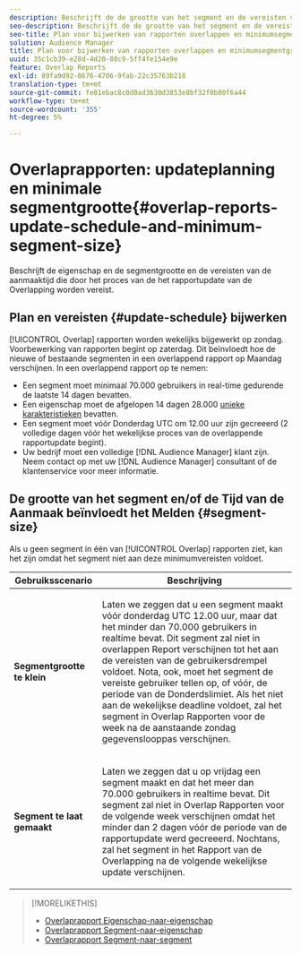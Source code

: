 ```yaml
---
description: Beschrijft de de grootte van het segment en de vereisten van de aanmaaktijd die door het proces van de het rapportupdate van de Overlapping worden vereist.
seo-description: Beschrijft de de grootte van het segment en de vereisten van de aanmaaktijd die door het proces van de het rapportupdate van de Overlapping worden vereist.
seo-title: Plan voor bijwerken van rapporten overlappen en minimumsegmentgrootte
solution: Audience Manager
title: Plan voor bijwerken van rapporten overlappen en minimumsegmentgrootte
uuid: 35c1cb39-e28d-4d20-88c9-5ff4fe154e9e
feature: Overlap Reports
exl-id: 89fa9d92-8676-4706-9fab-22c35763b218
translation-type: tm+mt
source-git-commit: fe01ebac8c0d0ad3630d3853e0bf32f0b00f6a44
workflow-type: tm+mt
source-wordcount: '355'
ht-degree: 5%

---
```


# Overlaprapporten: updateplanning en minimale segmentgrootte{#overlap-reports-update-schedule-and-minimum-segment-size}

Beschrijft de eigenschap en de segmentgrootte en de vereisten van de aanmaaktijd die door het proces van de het rapportupdate van de Overlapping worden vereist.

## Plan en vereisten {#update-schedule} bijwerken

[!UICONTROL Overlap] rapporten worden wekelijks bijgewerkt op zondag. Voorbewerking van rapporten begint op zaterdag. Dit beïnvloedt hoe de nieuwe of bestaande segmenten in een overlappend rapport op Maandag verschijnen. In een overlappend rapport op te nemen:

* Een segment moet minimaal 70.000 gebruikers in real-time gedurende de laatste 14 dagen bevatten.
* Een eigenschap moet de afgelopen 14 dagen 28.000 [unieke karakteristieken](/help/using/features/traits/trait-and-segment-qualification-reference.md) bevatten.
* Een segment moet vóór Donderdag UTC om 12.00 uur zijn gecreeerd (2 volledige dagen vóór het wekelijkse proces van de overlappende rapportupdate begint).
* Uw bedrijf moet een volledige [!DNL Audience Manager] klant zijn. Neem contact op met uw [!DNL Audience Manager] consultant of de klantenservice voor meer informatie.

## De grootte van het segment en/of de Tijd van de Aanmaak beïnvloedt het Melden {#segment-size}

Als u geen segment in één van [!UICONTROL Overlap] rapporten ziet, kan het zijn omdat het segment niet aan deze minimumvereisten voldoet.

<table id="table_BE2937C1FA314BBDBD1D026321D6E6B1"> 
 <thead> 
  <tr> 
   <th colname="col1" class="entry"> Gebruiksscenario </th> 
   <th colname="col2" class="entry"> Beschrijving </th> 
  </tr> 
 </thead>
 <tbody> 
  <tr> 
   <td colname="col1"> <p> <b>Segmentgrootte te klein</b> </p> </td> 
   <td colname="col2"> <p>Laten we zeggen dat u een segment maakt vóór donderdag UTC 12.00 uur, maar dat het minder dan 70.000 gebruikers in realtime bevat. Dit segment zal niet in <span class="wintitle"> overlappen Report</span> verschijnen tot het aan de vereisten van de gebruikersdrempel voldoet. Nota, ook, moet het segment de vereiste gebruiker tellen op, of vóór, de periode van de Donderdslimiet. Als het niet aan de wekelijkse deadline voldoet, zal het segment in <span class="wintitle"> Overlap Rapporten</span> voor de week na de aanstaande zondag gegevenslooppas verschijnen. </p> </td> 
  </tr> 
  <tr> 
   <td colname="col1"> <p> <b>Segment te laat gemaakt</b> </p> </td> 
   <td colname="col2"> <p>Laten we zeggen dat u op vrijdag een segment maakt en dat het meer dan 70.000 gebruikers in realtime bevat. Dit segment zal niet in <span class="wintitle"> Overlap Rapporten</span> voor de volgende week verschijnen omdat het minder dan 2 dagen vóór de periode van de rapportupdate werd gecreeerd. Nochtans, zal het segment in <span class="wintitle"> het Rapport van de Overlapping</span> na de volgende wekelijkse update verschijnen. </p> </td> 
  </tr> 
 </tbody> 
</table>

>[!MORELIKETHIS]
>
>* [Overlaprapport Eigenschap-naar-eigenschap](../../reporting/dynamic-reports/trait-trait-overlap-report.md#trait-to-trait-overlap-report)
>* [Overlaprapport Segment-naar-eigenschap](../../reporting/dynamic-reports/segment-trait-overlap-report.md)
>* [Overlaprapport Segment-naar-segment](../../reporting/dynamic-reports/segment-segment-overlap-report.md)


